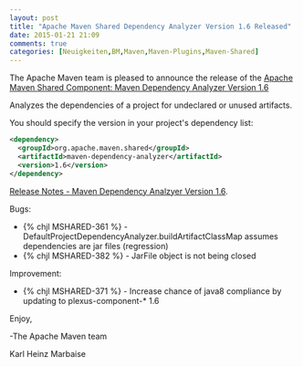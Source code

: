 ```yaml
---
layout: post
title: "Apache Maven Shared Dependency Analyzer Version 1.6 Released"
date: 2015-01-21 21:09
comments: true
categories: [Neuigkeiten,BM,Maven,Maven-Plugins,Maven-Shared]
---
```

The Apache Maven team is pleased to announce the release of the 
[Apache Maven Shared Component: Maven Dependency Analyzer Version 1.6](http://maven.apache.org/shared/maven-dependency-analyzer/)

Analyzes the dependencies of a project for undeclared or unused artifacts.

You should specify the version in your project's dependency list:

``` xml
<dependency>
  <groupId>org.apache.maven.shared</groupId>
  <artifactId>maven-dependency-analyzer</artifactId>
  <version>1.6</version>
</dependency>
```

<!-- more -->

[Release Notes - Maven Dependency Analzyer Version 1.6](http://jira.codehaus.org/secure/ReleaseNote.jspa?projectId=11761&version=20721).


Bugs:

 * {% chjl MSHARED-361 %} - DefaultProjectDependencyAnalyzer.buildArtifactClassMap assumes dependencies are jar files (regression)
 * {% chjl MSHARED-382 %} - JarFile object is not being closed

Improvement:

 * {% chjl MSHARED-371 %} - Increase chance of java8 compliance by updating to plexus-component-* 1.6


Enjoy,

-The Apache Maven team

Karl Heinz Marbaise
